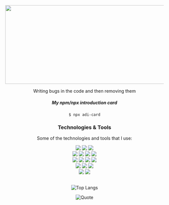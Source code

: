 
<div align="center">
<img src="https://user-images.githubusercontent.com/25674257/132956483-7a2d1080-368b-4ff3-8323-ddfbf264c975.gif" height=250 width=900 />

Writing bugs in the code and then removing them

##### My npm/npx introduction card
```
$ npx adi-card
```

###  Technologies & Tools
Some of the technologies and tools that I use:

<div display="flex"   >
<img src="https://img.shields.io/badge/-HTML5-blue?style=plastic&logo=HTML5&logoColor=white&labelColor=black" />
<img src="https://img.shields.io/badge/-JavaScript-blue?style=plastic&logo=JavaScript&logoColor=white&labelColor=black" />
<img src="https://img.shields.io/badge/-CSS3-blue?style=plastic&logo=CSS3&logoColor=white&labelColor=black" />
<br>
<img src="https://img.shields.io/badge/-React-blue?style=plastic&logo=React&logoColor=white&labelColor=black" />
<img src="https://img.shields.io/badge/-React Native-blue?style=plastic&logo=React&logoColor=white&labelColor=black" />
<img src="https://img.shields.io/badge/-Redux-blue?style=plastic&logo=Redux&logoColor=white&labelColor=black" />
<img src="https://img.shields.io/badge/-TypeScript-blue?style=plastic&logo=TypeScript&logoColor=white&labelColor=black" />
<br>
<img src="https://img.shields.io/badge/-NodeJS-blue?style=plastic&logo=Node.js&logoColor=white&labelColor=black" />
<img src="https://img.shields.io/badge/-Express-blue?style=plastic&logo=Express&logoColor=white&labelColor=black" />
<img src="https://img.shields.io/badge/-GraphQL-blue?style=plastic&logo=GraphQL&logoColor=white&labelColor=black" />
<img src="https://img.shields.io/badge/-MongoDB-blue?style=plastic&logo=MongoDB&logoColor=white&labelColor=black" />
<br>
<img src="https://img.shields.io/badge/-Jest-blue?style=plastic&logo=Jest&logoColor=white&labelColor=black" />
<img src="https://img.shields.io/badge/-Git-blue?style=plastic&logo=Git&logoColor=white&labelColor=black" />
<img src="https://img.shields.io/badge/-WebPack-blue?style=plastic&logo=WebPack&logoColor=white&labelColor=black" />
<br>
<img src="https://img.shields.io/badge/-Linux-blue?style=plastic&logo=Linux&logoColor=white&labelColor=black" />
<img src="https://img.shields.io/badge/-Windows-blue?style=plastic&logo=Windows&logoColor=white&labelColor=black" />
</div>
<br>

![Top Langs](https://github-readme-stats.vercel.app/api/top-langs/?username=azyfy&theme=gruvbox)

![Quote](https://github-readme-quotes.herokuapp.com/quote?theme=dark&animation=grow_out_in)
</div>

<!--
**Azzryel/Azzryel** is a ✨ _special_ ✨ repository because its `README.md` (this file) appears on your GitHub profile.

Here are some ideas to get you started:

- 🔭 I’m currently working on ...
- 🌱 I’m currently learning ...
- 👯 I’m looking to collaborate on ...
- 🤔 I’m looking for help with ...
- 💬 Ask me about ...
- 📫 How to reach me: ...
- 😄 Pronouns: ...
- ⚡ Fun fact: ...
-->
